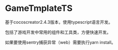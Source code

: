# GameTmplateTS
基于cocoscreator2.4.3版本，使用typescript语言开发。

包括了游戏开发中常用的组件和工具类，方便快速开发。

如果要使用sentry捕获异常（web）需要执行yarn install。



